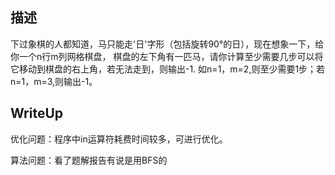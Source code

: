 ## 描述

下过象棋的人都知道，马只能走'日'字形（包括旋转90°的日），现在想象一下，给你一个n行m列网格棋盘，
棋盘的左下角有一匹马，请你计算至少需要几步可以将它移动到棋盘的右上角，若无法走到，则输出-1.
如n=1，m=2,则至少需要1步；若n=1，m=3,则输出-1。

## WriteUp
优化问题：程序中in运算符耗费时间较多，可进行优化。

算法问题：看了题解报告有说是用BFS的